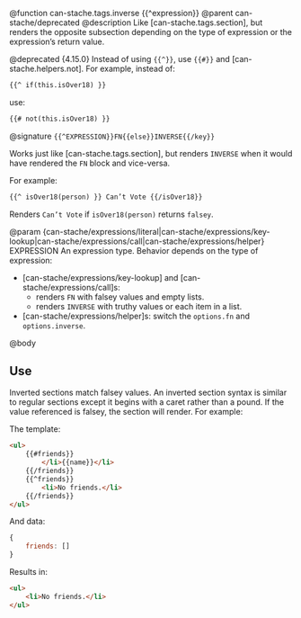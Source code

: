 @function can-stache.tags.inverse {{^expression}}
@parent can-stache/deprecated
@description Like [can-stache.tags.section], but renders
the opposite subsection depending on the type of expression
or the expression’s return value.

@deprecated {4.15.0} Instead of using `{{^}}`, use `{{#}}` and [can-stache.helpers.not]. For example,
instead of:

```html
{{^ if(this.isOver18) }}
```

use:

```html
{{# not(this.isOver18) }}
```

@signature `{{^EXPRESSION}}FN{{else}}INVERSE{{/key}}`

Works just like [can-stache.tags.section], but renders `INVERSE`
when it would have rendered the `FN` block and vice-versa.

For example:

```html
{{^ isOver18(person) }} Can’t Vote {{/isOver18}}
```

Renders `Can’t Vote` if `isOver18(person)` returns `falsey`.

@param {can-stache/expressions/literal|can-stache/expressions/key-lookup|can-stache/expressions/call|can-stache/expressions/helper} EXPRESSION An expression type. Behavior depends on the type of expression:

 - [can-stache/expressions/key-lookup] and [can-stache/expressions/call]s:
   - renders `FN` with falsey values and empty lists.
   - renders `INVERSE` with truthy values or each item in a list.
 - [can-stache/expressions/helper]s: switch the `options.fn` and `options.inverse`.

@body

## Use

Inverted sections match falsey values. An inverted section
syntax is similar to regular sections except it begins with a caret
rather than a pound. If the value referenced is falsey, the section
will render. For example:


The template:

```html
<ul>
    {{#friends}}
        </li>{{name}}</li>
    {{/friends}}
    {{^friends}}
        <li>No friends.</li>
    {{/friends}}
</ul>
```

And data:

```js
{
	friends: []
}
```

Results in:

```html
<ul>
    <li>No friends.</li>
</ul>
```
